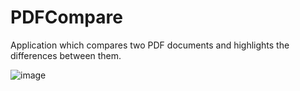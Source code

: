 # PDFCompare
Application which compares two PDF documents and highlights the differences between them.

![image](https://user-images.githubusercontent.com/73699210/202656421-92d1b54f-5f30-4ef9-af10-5b64995817aa.png)
